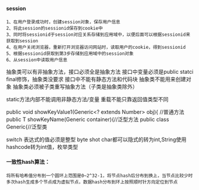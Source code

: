 #### session

	1、在用户登录成功时，创建session对象，保存用户信息
	2、将此session的sessionid保存到cookie中
	3、同时将sessionid于session对应关系存储到应用域中，以便后面可以根据sessionid来获取到session
	4、在用户关闭浏览器，重新打开浏览器访问网站时，读取用户的cookie，得到sessionid
	5、根据sessionid获取到第3步存储到应用域中的session对象
	6、从session中读取用户信息

抽象类可以有非抽象方法，接口必须全是抽象方法
接口中变量必须是public statci final修饰，抽象类没要求
接口中不能有静态方法和代码块
抽象类不能用来创建对象
抽象类必须被子类重写抽象方法（子类是抽象类除外）

static方法内部不能调用非静态方法/变量
重载不能只靠返回值类型不同

public void showKeyValue1(Generic<? extends Number> obj){  //普通方法
public <T extends Number> T showKeyName(Generic<T> container){//泛型方法
public class Generic<T extends Number>{//泛型类

switch 表达式的值必须是整型 byte shot char都可以隐式的转为int,String使用hashcode转为int值，枚举类型


#### 一致性hash算法：
	将所有哈希值分布到一个圆环上范围是0~2^32-1，将节点hash后分布到换上，当节点比较少时多次hash生成多个节点成为虚拟节点，数据hash分布到环上按照顺时针方向定位到节点
